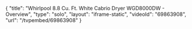 {
    "title": "Whirlpool 8.8 Cu. Ft. White Cabrio Dryer WGD8000DW - Overview",
    "type": "solo",
    "layout": "iframe-static",
    "videoId": "69863908",
    "url": "\/tvpembed\/69863908"
}